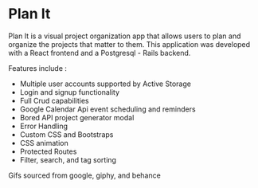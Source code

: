 # Plan It

Plan It is a visual project organization app that allows users to plan and organize the projects that matter to them. This application was developed with a React frontend and a Postgresql - Rails backend. 


Features include :

- Multiple user accounts supported by Active Storage
- Login and signup functionality
- Full Crud capabilities
- Google Calendar Api event scheduling and reminders
- Bored API project generator modal 
- Error Handling 
- Custom CSS and Bootstraps
- CSS animation 
- Protected Routes
- Filter, search, and tag sorting


Gifs sourced from google, giphy, and behance


